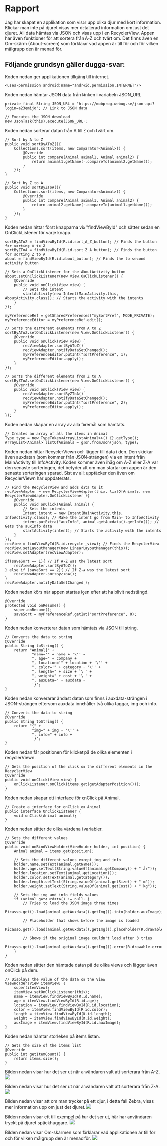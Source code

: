 
# Rapport

Jag har skapat en applikation som visar upp olika djur med kort information. Klickar man inte på djuret
visas mer detaljerad information om just det djuret. All data hämtas via JSON och visas upp i en RecyclerView.
Appen har även funktioner för att sortera från A-Z och tvärt om. Det finns även en Om-skärm (About-screen)
som förklarar vad appen är till för och för vilken målgrupp den är menad för.

## Följande grundsyn gäller dugga-svar:

Koden nedan ger applikationen tillgång till internet.
```
<uses-permission android:name="android.permission.INTERNET"/>
```

Koden nedan hämtar JSON data från länken i variabeln JSON_URL
```
private final String JSON_URL = "https://mobprog.webug.se/json-api?login=a23emijo"; // Link to JSON data

// Executes the JSON download
new JsonTask(this).execute(JSON_URL);
```

Koden nedan sorterar datan från A till Z och tvärt om.
```
// Sort by A to Z
public void sortByAToZ(){
    Collections.sort(items, new Comparator<Animal>() {
        @Override
        public int compare(Animal animal1, Animal animal2) {
            return animal1.getName().compareTo(animal2.getName());
        }
    });
}

// Sort by Z to A
public void sortByZToA(){
    Collections.sort(items, new Comparator<Animal>() {
        @Override
        public int compare(Animal animal1, Animal animal2) {
            return animal2.getName().compareTo(animal1.getName());
        }
    });
}
```

Koden nedan hittar först knapparna via "findViewById" och sätter sedan en OnClickListener för varje knapp.
```
sortByAToZ = findViewById(R.id.sort_A_Z_button); // Finds the button for sorting A to Z
sortByZToA = findViewById(R.id.sort_Z_A_button); // Finds the button for sorting Z to A
about = findViewById(R.id.about_button); // Finds the to second activity button

// Sets a OnClickListener for the AboutActivity button
about.setOnClickListener(new View.OnClickListener() {
    @Override
    public void onClick(View view) {
        // Sets the intent
        startActivity(new Intent(MainActivity.this, AboutActivity.class)); // Starts the activity with the intents
    }
});

myPreferenceRef = getSharedPreferences("mySortPref", MODE_PRIVATE);
myPreferenceEditor = myPreferenceRef.edit();

// Sorts the different elements from A to Z
sortByAToZ.setOnClickListener(new View.OnClickListener() {
    @Override
    public void onClick(View view) {
        recViewAdapter.sortByAToZ();
        recViewAdapter.notifyDataSetChanged();
        myPreferenceEditor.putInt("sortPreference", 1);
        myPreferenceEditor.apply();
    }
});

// Sorts the different elements from Z to A
sortByZToA.setOnClickListener(new View.OnClickListener() {
    @Override
    public void onClick(View view) {
        recViewAdapter.sortByZToA();
        recViewAdapter.notifyDataSetChanged();
        myPreferenceEditor.putInt("sortPreference", 2);
        myPreferenceEditor.apply();
    }
});
```

Koden nedan skapar en array av alla föremål som hämtats.
```
// Creates an array of all the items in Animal
Type type = new TypeToken<ArrayList<Animal>>() {}.getType();
ArrayList<Animal> listOfAnimals = gson.fromJson(json, type);
```

Koden nedan hittar RecyclerViewn och lägger till data i den. Den skickar även auxdatan (som kommer
från JSON-strängen) via en intent från MainActivity till InfoActivity. Koden kommer även ihåg
om A-Z eller Z-A var den senaste sorteringen, det betyder att om man startar om appen är den
senaste sorteringen sparad. Sist av allt upptäcker den även om RecyclerViewn har uppdaterats.
```
// Find the RecyclerView and adds data to it
recViewAdapter = new RecyclerViewAdapter(this, listOfAnimals, new RecyclerViewAdapter.OnClickListener(){
    @Override
    public void onClick(Animal animal) {
        // Sets the intents
        Intent intent = new Intent(MainActivity.this, InfoActivity.class); // Make the intent go from Main- to InfoActivity
        intent.putExtra("auxInfo", animal.getAuxdata().getInfo()); // Gets the auxInfo data
        startActivity(intent); // Starts the activity with the intents
    }
});
recView = findViewById(R.id.recycler_view); // Finds the RecyclerView
recView.setLayoutManager(new LinearLayoutManager(this));
recView.setAdapter(recViewAdapter);

if(saveSort == 1){ // If A-Z was the latest sort
    recViewAdapter.sortByAToZ();
} else if (saveSort == 2){ // If Z-A was the latest sort
    recViewAdapter.sortByZToA();
}
recViewAdapter.notifyDataSetChanged();
```

Koden nedan körs när appen startas igen efter att ha blivit nedstängd.
```
@Override
protected void onResume() {
    super.onResume();
    saveSort = myPreferenceRef.getInt("sortPreference", 0);
}
```

Koden nedan konverterar datan som hämtats via JSON till string.
```
// Converts the data to string
@Override
public String toString() {
    return "Animal{" +
            "name='" + name + '\'' +
            ", age=" + company +
            ", location='" + location + '\'' +
            ", color='" + category + '\'' +
            ", length=" + size + '\'' +
            ", weight=" + cost + '\'' +
            ", auxData=" + auxdata +
            '}';
}
```

Koden nedan konverarar ändast datan som finns i auxdata-strängen i JSON-strängen eftersom auxdata innehåller
två olika taggar, img och info.
```
// Converts the data to string
@Override
public String toString() {
    return "{" +
            "img=" + img + '\'' +
            ", info=" + info +
            '}';
}
```

Koden nedan får positionen för klicket på de olika elementen i recyclerViewn.
```
// Gets the position of the click on the different elements in the RecyclerView
@Override
public void onClick(View view) {
    onClickListener.onClick(items.get(getAdapterPosition()));
}
```

Koden nedan skapar ett interface för onClick på Animal.
```
// Create a interface for onClick on Animal
public interface OnClickListener {
    void onClick(Animal animal);
}
```

Koden nedan sätter de olika värdena i variabler.
```
// Sets the different values
@Override
public void onBindViewHolder(ViewHolder holder, int position) {
    Animal animal = items.get(position);

    // Sets the different values except img and info
    holder.name.setText(animal.getName());
    holder.age.setText(String.valueOf(animal.getCompany() + " år"));
    holder.location.setText(animal.getLocation());
    holder.color.setText(animal.getCategory());
    holder.length.setText(String.valueOf(animal.getSize() + " m"));
    holder.weight.setText(String.valueOf(animal.getCost() + " kg"));

    // Sets the img and info fields values
    if (animal.getAuxdata() != null) {
        // Tries to load the JSON image three times
        Picasso.get().load(animal.getAuxdata().getImg()).into(holder.auxImage);

        // Placeholder that shows before the image is loaded
        Picasso.get().load(animal.getAuxdata().getImg()).placeholder(R.drawable.ic_launcher_background).into(holder.auxImage);

        // Shows if the original image couldn't load after 3 tries
        Picasso.get().load(animal.getAuxdata().getImg()).error(R.drawable.error);
    }
}
```

Koden nedan sätter den hämtade datan på de olika views och lägger även onClick på dem.
```
// Displays the value of the data on the View
ViewHolder(View itemView) {
    super(itemView);
    itemView.setOnClickListener(this);
    name = itemView.findViewById(R.id.name);
    age = itemView.findViewById(R.id.age);
    location = itemView.findViewById(R.id.location);
    color = itemView.findViewById(R.id.color);
    length = itemView.findViewById(R.id.length);
    weight = itemView.findViewById(R.id.weight);
    auxImage = itemView.findViewById(R.id.auxImage);
}
```

Koden nedan hämtar storleken på items listan.
```
// Gets the size of the items list
@Override
public int getItemCount() {
    return items.size();
}
```

Bilden nedan visar hur det ser ut när användaren valt att sorterara från A-Z.
![](Screenshot_Elefant.jpg)

Bilden nedan visar hur det ser ut när användaren valt att sorterara från Z-A.
![](Screenshot_Zebra.jpg)

Bilden nedan visar att om man trycker på ett djur, i detta fall Zebra, visas mer information upp om just det djuret.
![](Screenshot_Zebra_Mer_Info.jpg)

Bilden nedan visar ett till exempel på hur det ser ut, här har användaren tryckt på djuret späckhuggare.
![](Screenshot_Späckhuggare_Mer_Info.jpg)

Bilden nedan visar Om-skärmen som förklarar vad applikationen är till för och för vilken målgrupp den är menad för.
![](Screenshot_About-skärm.jpg)